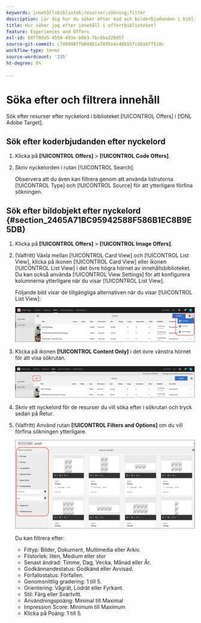 ```yaml
---
keywords: innehållsbibliotek;resurser;sökning;filter
description: Lär dig hur du söker efter kod och bilderbjudanden i biblioteket Adobe [!DNL Target] Erbjudanden.
title: Hur söker jag efter innehåll i offertbiblioteket?
feature: Experiences and Offers
exl-id: 68ff0da5-4556-493e-b6b3-7bcbba320d57
source-git-commit: c7d6998ffb048b1a7895e4c48b557cdb16ff510c
workflow-type: tm+mt
source-wordcount: '235'
ht-degree: 0%

---
```


# Söka efter och filtrera innehåll

Sök efter resurser efter nyckelord i biblioteket [!UICONTROL Offers] i [!DNL Adobe Target].

## Sök efter koderbjudanden efter nyckelord

1. Klicka på **[!UICONTROL Offers]** > **[!UICONTROL Code Offers]**.
1. Skriv nyckelorden i rutan [!UICONTROL Search].

   Observera att du även kan filtrera genom att använda listrutorna [!UICONTROL Type] och [!UICONTROL Source] för att ytterligare förfina sökningen.

## Sök efter bildobjekt efter nyckelord {#section_2465A71BC95942588F586B1EC8B9E5DB}

1. Klicka på **[!UICONTROL Offers]** > **[!UICONTROL Image Offers]**.

1. (Valfritt) Växla mellan [!UICONTROL Card View] och [!UICONTROL List View], klicka på ikonen [!UICONTROL Card View] eller ikonen [!UICONTROL List View] i det övre högra hörnet av innehållsbiblioteket. Du kan också använda [!UICONTROL View Settings] för att konfigurera kolumnerna ytterligare när du visar [!UICONTROL List View].

   Följande bild visar de tillgängliga alternativen när du visar [!UICONTROL List View]:

   ![Alternativ för listvisning](/help/main/c-experiences/c-manage-content/assets/view-settings-options.png)

1. Klicka på ikonen **[!UICONTROL Content Only]** i det övre vänstra hörnet för att visa sökrutan.

   ![Alternativet Endast innehåll](/help/main/c-experiences/c-manage-content/assets/content-only.png)

1. Skriv ett nyckelord för de resurser du vill söka efter i sökrutan och tryck sedan på Retur.

1. (Valfritt) Använd rutan **[!UICONTROL Filters and Options]** om du vill förfina sökningen ytterligare.

   ![Panelen Filter och alternativ](/help/main/c-experiences/c-manage-content/assets/filter-and-options.png)

   Du kan filtrera efter:

   * Filtyp: Bilder, Dokument, Multimedia eller Arkiv.
   * Filstorlek: liten, Medium eller stor
   * Senast ändrad: Timme, Dag, Vecka, Månad eller År.
   * Godkännandestatus: Godkänd eller Avvisad.
   * Förfallostatus: Förfallen.
   * Genomsnittlig gradering: 1 till 5.
   * Orientering: Vågrät, Lodrät eller Fyrkant.
   * Stil: Färg eller Svartvitt.
   * Användningspoäng: Minimal till Maximal
   * Impression Score: Minimum till Maximum
   * Klicka på Poäng: 1 till 5.
